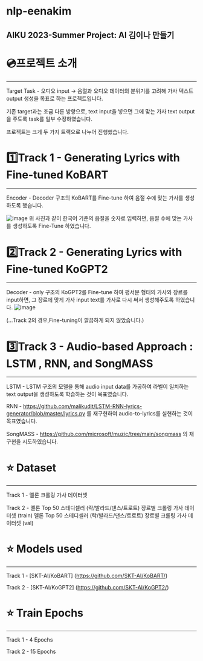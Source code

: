 # nlp-eenakim
AIKU 2023-Summer Project: AI 김이나 만들기
----

# 💿프로젝트 소개
---
Target Task - 오디오 input -> 음절과 오디오 데이터의 분위기를 고려해 가사 텍스트 output 생성을 목표로 하는 프로젝트입니다.


기존 target과는 조금 다른 방향으로, text input을 넣으면 그에 맞는 가사 text output을 주도록 task를 일부 수정하였습니다.


프로젝트는 크게 두 가지 트랙으로 나누어 진행했습니다.

# 1️⃣Track 1 - Generating Lyrics with Fine-tuned KoBART
---
Encoder - Decoder 구조의 KoBART를 Fine-tune 하여 음절 수에 맞는 가사를 생성하도록 했습니다.


![image](https://github.com/AIKU-Official/nlp-eenakim/assets/137471403/4e621219-698d-4f2a-8325-7eb664341ec8)
위 사진과 같이 한국어 기준의 음절을 숫자로 입력하면, 음절 수에 맞는 가사를 생성하도록 Fine-Tune 하였습니다.



# 2️⃣Track 2 - Generating Lyrics with Fine-tuned KoGPT2
---

Decoder - only 구조의 KoGPT2를 Fine-tune 하여 평서문 형태의 가사와 장르를 input하면, 그 장르에 맞게 가사 input text를 가사로 다시 써서 생성해주도록 하였습니다.
![image](https://github.com/AIKU-Official/nlp-eenakim/assets/137471403/c7a3a9d4-3cfd-4ac0-8e26-6c52e7b297ad)

(...Track 2의 경우,Fine-tuning이 깔끔하게 되지 않았습니다.)



# 3️⃣Track 3 - Audio-based Approach : LSTM , RNN, and SongMASS
---
LSTM - LSTM 구조의 모델을 통해 audio input data를 가공하여 라벨이 일치하는 text output을 생성하도록 학습하는 것이 목표였습니다. 


RNN - <https://github.com/malikudit/LSTM-RNN-lyrics-generator/blob/master/lyrics.py> 를 재구현하여 audio-to-lyrics를 실현하는 것이 목표였습니다.


SongMASS - <https://github.com/microsoft/muzic/tree/main/songmass> 의 재구현을 시도하였습니다.



# ⭐ Dataset
---
Track 1 - 멜론 크롤링 가사 데이터셋


Track 2 - 멜론 Top 50 스테디셀러 (락/발라드/댄스/트로트) 장르별 크롤링 가사 데이터셋 (train)
          멜론 Top 50 스테디셀러 (락/발라드/댄스/트로트) 장르별 크롤링 가사 데이터셋 (val)

# ⭐ Models used
---
Track 1 - [SKT-AI/KoBART] (https://github.com/SKT-AI/KoBART/)


Track 2 - [SKT-AI/KoGPT2] (https://github.com/SKT-AI/KoGPT2/)

# ⭐ Train Epochs
---
Track 1 - 4 Epochs


Track 2 - 15 Epochs






